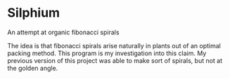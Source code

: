 # Silphium
An attempt at organic fibonacci spirals

The idea is that fibonacci spirals arise naturally in plants out of an optimal packing method. This program is my investigation into this claim. My previous version of this project was able to make sort of spirals, but not at the golden angle. 
